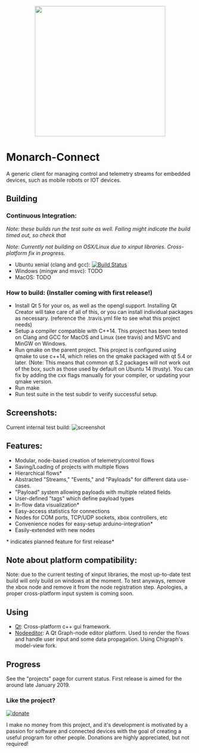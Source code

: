 <p align="center">
  <img src ="https://i.imgur.com/lNwM4ac.png" width="350" />
</p>

# Monarch-Connect
A generic client for managing control and telemetry streams for embedded devices, such as mobile robots or IOT devices.

## Building
### Continuous Integration:
*Note: these builds run the test suite as well. Failing might indicate the build timed out, so check that*

*Note: Currently not building on OSX/Linux due to xinput libraries. Cross-platform fix in progress.*
* Ubuntu xenial (clang and gcc): [![Build Status](https://travis-ci.org/Toms42/Monarch-Connect.svg?branch=master)](https://travis-ci.org/Toms42/Monarch-Connect)
* Windows (mingw and msvc): TODO
* MacOS: TODO
### How to build: (Installer coming with first release!)
* Install Qt 5 for your os, as well as the opengl support. Installing Qt Creator will take care of all of this, or you can install individual packages as necessary. (reference the .travis.yml file to see what this project needs)
* Setup a compiler compatible with C++14. This project has been tested on Clang and GCC for MacOS and Linux (see travis) and MSVC and MinGW on Windows.
* Run qmake on the parent project. This project is configured using qmake to use c++14, which relies on the qmake packaged with qt 5.4 or later. (Note: This means that common qt 5.2 packages will not work out of the box, such as those used by default on Ubuntu 14 (trusty). You can fix by adding the cxx flags manually for your compiler, or updating your qmake version.
* Run make
* Run test suite in the test subdir to verify successful setup.
## Screenshots:
Current internal test build:
![screenshot](https://i.imgur.com/IhDWBZi.png)
## Features:
* Modular, node-based creation of telemetry/control flows
* Saving/Loading of projects with multiple flows
* Hierarchical flows*
* Abstracted "Streams," "Events," and "Payloads" for different data use-cases.
* "Payload" system allowing payloads with multiple related fields
* User-defined "tags" which define payload types
* In-flow data visualization*
* Easy-access statistics for connections
* Nodes for COM ports, TCP/UDP sockets, xbox controllers, etc
* Convenience nodes for easy-setup arduino-integration*
* Easily-extended with new nodes

\* indicates planned feature for first release* 

## Note about platform compatibility:
Note: due to the current testing of xinput libraries, the most up-to-date test build will only build on windows at the moment. To test anyways, remove the xbox node and remove it from the node registration step. Apologies, a proper cross-platform input system is coming soon.

## Using
* [Qt](https://www.qt.io/): Cross-platform c++ gui framework.
* [Nodeeditor](https://github.com/paceholder/nodeeditor): A Qt Graph-node editor platform. Used to render the flows and handle user input and some data propagation. Using Chigraph's model-view fork.
## Progress
See the "projects" page for current status.
First release is aimed for the around late January 2019.

### Like the project?
[![donate](https://img.shields.io/badge/Paypal-Donate-green.svg?logo=paypal)](https://www.paypal.com/cgi-bin/webscr?cmd=_donations&business=VRDHBJCEL5PEE&item_name=Creating+useful,+open+source+software&currency_code=USD&source=url)

I make no money from this project, and it's development is motivated by a passion for software and connected devices with the goal of creating a useful program for other people. Donations are highly appreciated, but not required!
